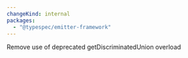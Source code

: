 ```yaml
---
changeKind: internal
packages:
  - "@typespec/emitter-framework"
---
```


Remove use of deprecated getDiscriminatedUnion overload